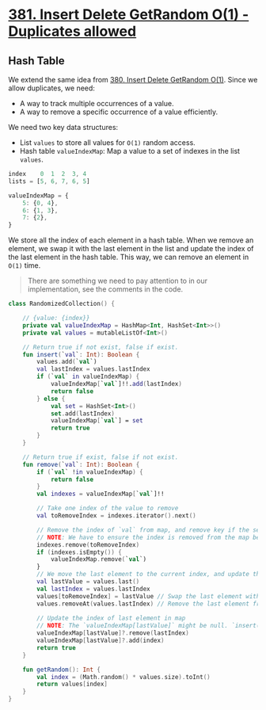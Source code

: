 # [381. Insert Delete GetRandom O(1) - Duplicates allowed](https://leetcode.com/problems/insert-delete-getrandom-o1-duplicates-allowed/description/)

## Hash Table
We extend the same idea from [380. Insert Delete GetRandom O(1)](../leetcode/380.insert-delete-getrandom-o1.md). Since we allow duplicates, we need:
* A way to track multiple occurrences of a value.
* A way to remove a specific occurrence of a value efficiently.

We need two key data structures:
* List `values` to store all values for `O(1)` random access.
* Hash table `valueIndexMap`: Map a value to a set of indexes in the list `values`.

```js
index    0  1  2  3, 4
lists = [5, 6, 7, 6, 5]

valueIndexMap = {
    5: {0, 4},
    6: {1, 3},
    7: {2},
}
```

We store all the index of each element in a hash table. When we remove an element, we swap it with the last element in the list and update the index of the last element in the hash table. This way, we can remove an element in `O(1)` time.

> There are something we need to pay attention to in our implementation, see the comments in the code.

```kotlin
class RandomizedCollection() {

    // {value: {index}}
    private val valueIndexMap = HashMap<Int, HashSet<Int>>()
    private val values = mutableListOf<Int>()

    // Return true if not exist, false if exist.
    fun insert(`val`: Int): Boolean {
        values.add(`val`)
        val lastIndex = values.lastIndex
        if (`val` in valueIndexMap) {
            valueIndexMap[`val`]!!.add(lastIndex)
            return false
        } else {
            val set = HashSet<Int>()
            set.add(lastIndex)
            valueIndexMap[`val`] = set
            return true
        }
    }

    // Return true if exist, false if not exist.
    fun remove(`val`: Int): Boolean {
        if (`val` !in valueIndexMap) {
            return false
        }
        val indexes = valueIndexMap[`val`]!!

        // Take one index of the value to remove
        val toRemoveIndex = indexes.iterator().next()

        // Remove the index of `val` from map, and remove key if the set becomes empty
        // NOTE: We have to ensure the index is removed from the map before we update the index of last element in map.
        indexes.remove(toRemoveIndex)
        if (indexes.isEmpty()) {
            valueIndexMap.remove(`val`) 
        }
        // We move the last element to the current index, and update the index of last element in map
        val lastValue = values.last()
        val lastIndex = values.lastIndex
        values[toRemoveIndex] = lastValue // Swap the last element with the element to remove
        values.removeAt(values.lastIndex) // Remove the last element from list
        
        // Update the index of last element in map
        // NOTE: The `valueIndexMap[lastValue]` might be null. `insert(1), remove(1)` will remove the key from map.
        valueIndexMap[lastValue]?.remove(lastIndex)
        valueIndexMap[lastValue]?.add(index)
        return true
    }

    fun getRandom(): Int {
        val index = (Math.random() * values.size).toInt()
        return values[index]
    }
}
```